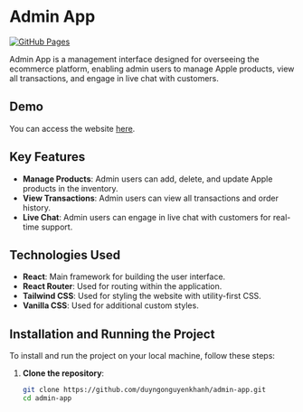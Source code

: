 # Admin App

[![GitHub Pages](https://img.shields.io/badge/GitHub-Pages-blue)](https://duyngonguyenkhanh.github.io/admin-app/)

Admin App is a management interface designed for overseeing the ecommerce platform, enabling admin users to manage Apple products, view all transactions, and engage in live chat with customers.

## Demo

You can access the website [here](https://duyngonguyenkhanh.github.io/admin-app/).

## Key Features

- **Manage Products**: Admin users can add, delete, and update Apple products in the inventory.
- **View Transactions**: Admin users can view all transactions and order history.
- **Live Chat**: Admin users can engage in live chat with customers for real-time support.

## Technologies Used

- **React**: Main framework for building the user interface.
- **React Router**: Used for routing within the application.
- **Tailwind CSS**: Used for styling the website with utility-first CSS.
- **Vanilla CSS**: Used for additional custom styles.

## Installation and Running the Project

To install and run the project on your local machine, follow these steps:

1. **Clone the repository**:

   ```bash
   git clone https://github.com/duyngonguyenkhanh/admin-app.git
   cd admin-app
